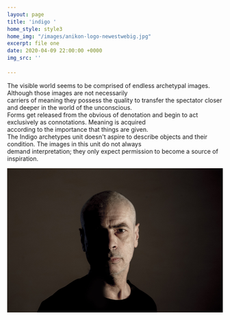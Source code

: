 ```yaml
---
layout: page
title: 'indigo '
home_style: style3
home_img: "/images/anikon-logo-newestwebig.jpg"
excerpt: file one
date: 2020-04-09 22:00:00 +0000
img_src: ''

---
```


The visible world seems to be comprised of endless archetypal images. Although those images are not necessarily  
carriers of meaning they possess the quality to transfer the spectator closer and deeper in the world of the unconscious.  
Forms get released from the obvious of denotation and begin to act exclusively as connotations. Meaning is acquired  
according to the importance that things are given.  
The Indigo archetypes unit doesn't aspire to describe objects and their condition. The images in this unit do not always  
demand interpretation; they only expect permission to become a source of inspiration.

![](/images/_MG_3530.jpg)